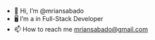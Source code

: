 - 👋 Hi, I’m @mriansabado
- 🖥 I’m a in Full-Stack Developer
- 📫 How to reach me mriansabado@gmail.com

<!---
mriansabado/mriansabado is a ✨ special ✨ repository because its `README.md` (this file) appears on your GitHub profile.
You can click the Preview link to take a look at your changes.
--->
